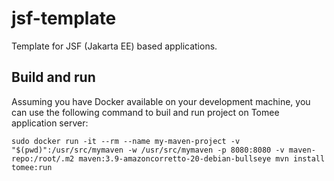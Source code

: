 # jsf-template
Template for JSF (Jakarta EE) based applications.

## Build and run
Assuming you have Docker available on your development machine, you can use the following command to buil and run project on Tomee application server:

```
sudo docker run -it --rm --name my-maven-project -v "$(pwd)":/usr/src/mymaven -w /usr/src/mymaven -p 8080:8080 -v maven-repo:/root/.m2 maven:3.9-amazoncorretto-20-debian-bullseye mvn install tomee:run
```
